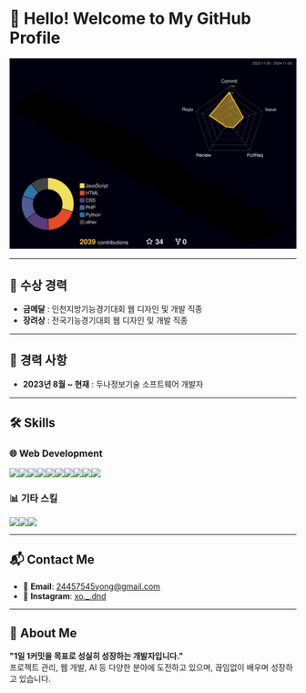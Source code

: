 # 👋 Hello! Welcome to My GitHub Profile
<p align="center">  
  <img src="./profile-3d-contrib/profile-night-rainbow.svg" alt="GitHub Contributions" />
</p>

---

## 🚀 수상 경력
- **금메달** : 인천지방기능경기대회 웹 디자인 및 개발 직종
- **장려상** : 전국기능경기대회 웹 디자인 및 개발 직종

---

## 🏢 경력 사항
- **2023년 8월 ~ 현재** : 두나정보기술 소프트웨어 개발자

---

## 🛠️ Skills

### 🌐 Web Development
<div style="display:flex; flex-direction:row;">
  <img src="https://img.shields.io/badge/HTML5-E34F26?style=for-the-badge&logo=HTML5&logoColor=white">
  <img src="https://img.shields.io/badge/CSS3-1572B6?style=for-the-badge&logo=CSS3&logoColor=white">
  <img src="https://img.shields.io/badge/JavaScript-F7DF1E?style=for-the-badge&logo=JavaScript&logoColor=black">
  <img src="https://img.shields.io/badge/Vue-4FC08D?style=for-the-badge&logo=vue.js&logoColor=white">
  <img src="https://img.shields.io/badge/React-61DAFB?style=for-the-badge&logo=react&logoColor=black"> <br>
  <img src="https://img.shields.io/badge/PHP-777BB4?style=for-the-badge&logo=PHP&logoColor=white">
  <img src="https://img.shields.io/badge/Node-339933?style=for-the-badge&logo=node.js&logoColor=white">
  <img src="https://img.shields.io/badge/JSP-007396?style=for-the-badge&logo=java&logoColor=white">
  <img src="https://img.shields.io/badge/MySQL-4479A1?style=for-the-badge&logo=mysql&logoColor=white">
  <img src="https://img.shields.io/badge/Oracle-F80000?style=for-the-badge&logo=oracle&logoColor=white">
</div>

### 📊 기타 스킬
<div style="display:flex; flex-direction:row;">
  <img src="https://img.shields.io/badge/Python-3776AB?style=for-the-badge&logo=python&logoColor=white"> 
  <img src="https://img.shields.io/badge/Notion-000000?style=for-the-badge&logo=Notion&logoColor=white">
  <img src="https://img.shields.io/badge/GitHub-181717?style=for-the-badge&logo=github&logoColor=white">
</div>

---

## 📬 Contact Me
- 📧 **Email**: 24457545yong@gmail.com
- 📸 **Instagram**: [xo._.dnd](https://instagram.com/xo._.dnd)

---

## 🌱 About Me
**"1일 1커밋을 목표로 성실히 성장하는 개발자입니다."**  
프로젝트 관리, 웹 개발, AI 등 다양한 분야에 도전하고 있으며, 끊임없이 배우며 성장하고 있습니다.
